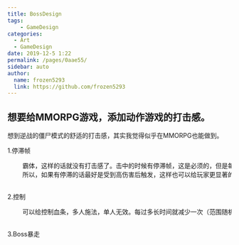 ```yaml
---
title: BossDesign
tags:
    - GameDesign
categories: 
  - Art
  - GameDesign
date: 2019-12-5 1:22
permalink: /pages/0aae55/
sidebar: auto
author: 
  name: frozen5293
  link: https://github.com/frozen5293
---
```

<article>
			<h1>
				想要给MMORPG游戏，添加动作游戏的打击感。
			</h1>
			<p class="interview">
				想到逆战的僵尸模式的舒适的打击感，其实我觉得似乎在MMORPG也能做到。
			</p>
			<p>
				<span class="texttitle">1.停滞帧</span>
				<pre>
	霸体，这样的话就没有打击感了。击中的时候有停滞帧，这是必须的，但是每一下都有的话就太简单了（如果人多不就动不了了吗）。
	所以，如果有停滞的话最好是受到高伤害后触发，这样也可以给玩家更显著的直观体现。
				</pre>
				<span class="texttitle">2.控制</span>
				<pre>
	可以给控制血条，多人施法，单人无效。每过多长时间就减少一次（范围随机），随着时间的增长（下限上升）。
				</pre>
				<span class="texttitle">3.Boss暴走</span>
				<pre>
				</pre>
			</p>
</article>